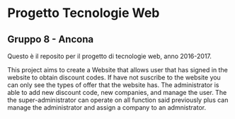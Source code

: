 # Progetto Tecnologie Web
## Gruppo 8 - Ancona

Questo è il reposito per il progetto di tecnologie web, anno 2016-2017.


This project aims to create a Website that allows user that has signed in the website to obtain discount codes. If have not suscribe to the website you can only see the types of offer that the website has. 
The administrator is able to add new discount code, new companies, and manage the user. 
The the super-administrator can operate on all function said previously plus can manage the administrator and assign a company to an admnistrator. 


